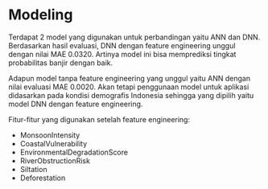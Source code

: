 # **Modeling**
Terdapat 2 model yang digunakan untuk perbandingan yaitu ANN dan DNN. Berdasarkan hasil evaluasi, DNN dengan feature engineering unggul dengan nilai MAE 0.0320. Artinya model ini bisa memprediksi tingkat probabilitas banjir dengan baik.

Adapun model tanpa feature engineering yang unggul yaitu ANN dengan nilai evaluasi MAE 0.0020. Akan tetapi penggunaan model untuk aplikasi didasarkan pada kondisi demografis Indonesia sehingga yang dipilih yaitu model DNN dengan feature engineering.

Fitur-fitur yang digunakan setelah feature engineering:
- MonsoonIntensity
- CoastalVulnerability
- EnvironmentalDegradationScore
- RiverObstructionRisk
- Siltation
- Deforestation

